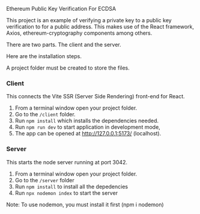 Ethereum Public Key Verification For ECDSA

This project is an example of verifying a private key to a public key verification to for a public address. This makes use of the React framework, Axios, ethereum-cryptography components among others.

There are two parts. The client and the server.

Here are the installation steps.

A project folder must be created to store the files.

### Client

This connects the Vite SSR (Server Side Rendering) front-end for React.

1. From a terminal window open your project folder.
2. Go to the `/client` folder.
3. Run `npm install` which installs the dependencies needed.
4. Run `npm run dev` to start application in development mode,
5. The app can be opened at http://127.0.0.1:5173/ (localhost).

### Server

This starts the node server running at port 3042.

1. From a terminal window open your project folder.
2. Go to the `/server` folder
3. Run `npm install` to install all the depedencies
4. Run `npx nodemon index` to start the server

Note: To use nodemon, you must install it first (npm i nodemon)
